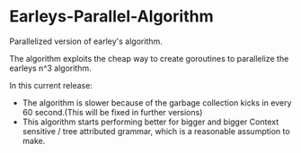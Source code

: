 Earleys-Parallel-Algorithm
==========================
Parallelized version of earley's algorithm.

The algorithm exploits the cheap way to create goroutines to 
parallelize the earleys n^3 algorithm.

In this current release:
* The algorithm is slower because of the garbage collection kicks in every 60 second.(This will be fixed in further versions)
* This algorithm starts performing better for bigger and bigger Context sensitive / tree attributed grammar, which is a reasonable assumption to make.

